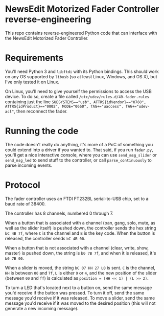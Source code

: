 # NewsEdit Motorized Fader Controller reverse-engineering

This repo contains reverse-engineered Python code that can interface with the NewsEdit Motorized Fader Controller.

# Requirements

You'll need Python 3 and `libftdi` with its Python bindings. This should work on any OS supported by `libusb` (so at least Linux, Windows, and OS X), but I've only tested it on Linux.

On Linux, you'll need to give yourself the permissions to access the USB device. To do so, create a file called `/etc/udev/rules.d/40-fader.rules` containing just the line `SUBSYSTEMS=="usb", ATTRS{idVendor}=="0760", ATTRS{idProduct}=="0002", MODE="0660", TAG+="uaccess", TAG+="udev-acl"`, then reconnect the fader.

# Running the code

The code doesn't really do anything, it's more of a PoC of something you could extend into a driver if you wanted to. That said, if you run `fader.py`, you'll get a nice interactive console, where you can use `send_msg_slider` or `send_msg_led` to send stuff to the controller, or call `parse_continuously` to parse incoming events.

# Protocol

The fader controller uses an FTDI FT232BL serial-to-USB chip, set to a baud rate of 38400.

The controller has 8 channels, numbered 0 through 7.

When a button that is associated with a channel (pan, gang, solo, mute, as well as the slider itself) is pushed down, the controller sends the hex string `bC 4B 7f`, where `C` is the channel and `B` is the key code. When the button is released, the controller sends `bC 4B 00`.

When a button that is not associated with a channel (clear, write, show, master) is pushed down, the string is `b0 7B 7f`, and when it is released, it's `b0 7B 00`.

When a slider is moved, the string `bC 07 HH 27 L0` is sent. `C` is the channel, `HH` is between `00` and `7f`, `L` is either `0` or `4`, and the new position of the slider (between `00` and `ff`) is calculated as `position = (HH << 1) | (L >> 2)`.

To turn a LED that's located next to a button on, send the same message you'd receive if the button was pressed. To turn it off, send the same message you'd receive if it was released. To move a slider, send the same message you'd receive if it was moved to the desired position (this will not generate a new incoming message).


